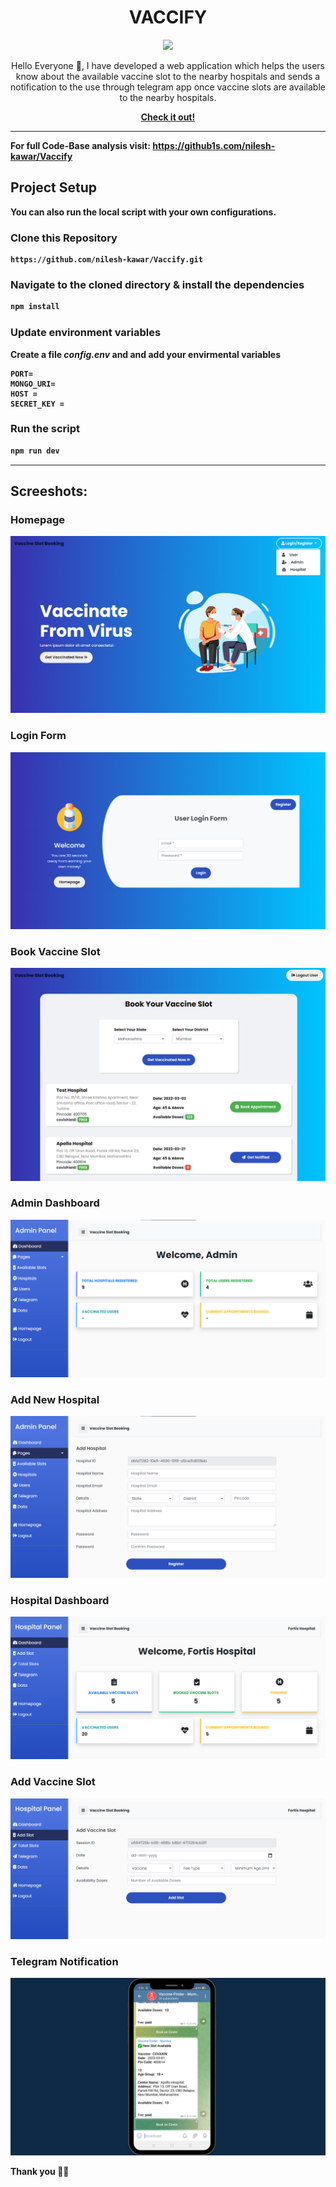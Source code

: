 <h1 align="center"> VACCIFY <br>
</h1>
<p align="center">
 <img src="https://camo.githubusercontent.com/a3ddc56e11d8ceead4484434d8d24835f9de610c940f6886338f5df93631285b/68747470733a2f2f76697369746f722d62616467652e6c616f62692e6963752f62616467653f706167655f69643d76616363696e652d617661696c6162696c6974792d74656c656772616d2d6e6f746966696572" /> </p>

<p align="center"> 
Hello Everyone 👋,
I have developed a web application which helps the users know about the available vaccine slot to the nearby hospitals and sends a notification to the use through telegram app once vaccine slots are available to the nearby hospitals.
</p>
 
 <p align="center"><b><a target="_blank" href="https://vaccify.herokuapp.com/">Check it out!</a><b></p>
 
<hr>
 
 For full Code-Base analysis visit: https://github1s.com/nilesh-kawar/Vaccify 
 
 ## Project Setup
 You can also run the local script with your own configurations.
 
 ### Clone this Repository
 ```
https://github.com/nilesh-kawar/Vaccify.git
 ```
 
 ### Navigate to the cloned directory & install the dependencies
 ```bash
 npm install
 ```
 
 ### Update environment variables
 Create a file <i>config.env</i> and and add your envirmental variables
 ```
PORT= 
MONGO_URI= 
HOST =  
SECRET_KEY =  
 ```
 
 ### Run the script
 ```bash
 npm run dev
 ```
 
 <hr>
 
 
 ## Screeshots:
 
  <h3>Homepage</h3>
 <img src="https://github.com/nilesh-kawar/Vaccify/blob/main/screenshots/1-Homepage.png"/>
  
  
  <h3>Login Form</h3>
 <img src="https://github.com/nilesh-kawar/Vaccify/blob/main/screenshots/2-1-Login.png"/>
    
  <h3>Book Vaccine Slot</h3>
 <img src="https://github.com/nilesh-kawar/Vaccify/blob/main/screenshots/User-New-Page.png"/>
    
  <h3>Admin Dashboard</h3>
 <img src="https://github.com/nilesh-kawar/Vaccify/blob/main/screenshots/3-1-Admin-Dashboard.png"/>
    
  <h3>Add New Hospital</h3>
 <img src="https://github.com/nilesh-kawar/Vaccify/blob/main/screenshots/3-2-Add-Hospital.png"/>
    
  <h3>Hospital Dashboard</h3>
 <img src="https://github.com/nilesh-kawar/Vaccify/blob/main/screenshots/4-1-Hospital-Dashboard.png"/>
    
  <h3>Add Vaccine Slot</h3>
 <img src="https://github.com/nilesh-kawar/Vaccify/blob/main/screenshots/4-2-1-Add-slot.png"/>
    
  <h3>Telegram Notification</h3>
 <img src="https://github.com/nilesh-kawar/Vaccify/blob/main/screenshots/Add%20a%20headingwef.png"/>
    
 
 Thank you 🙏🏻
 

